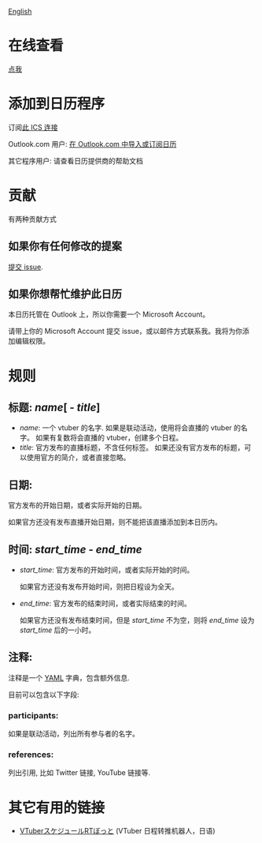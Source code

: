 [English](README.md)

# 在线查看

[点我](https://outlook.live.com/owa//calendar/00000000-0000-0000-0000-000000000000/ebe488fe-d22e-4d53-8db6-249d726f30b0/cid-3B22DB901DF4622D/index.html)

# 添加到日历程序

订阅[此 ICS 连接](https://outlook.live.com/owa//calendar/00000000-0000-0000-0000-000000000000/ebe488fe-d22e-4d53-8db6-249d726f30b0/cid-3B22DB901DF4622D/calendar.ics)

Outlook.com 用户: [在 Outlook.com 中导入或订阅日历](https://support.office.com/zh-cn/article/import-or-subscribe-to-a-calendar-in-outlook-com-cff1429c-5af6-41ec-a5b4-74f2c278e98c)

其它程序用户: 请查看日历提供商的帮助文档

# 贡献

有两种贡献方式

## 如果你有任何修改的提案

[提交 issue](https://github.com/yume-chan/vtuber-calendar/issues/new/choose).

## 如果你想帮忙维护此日历

本日历托管在 Outlook 上，所以你需要一个 Microsoft Account。

请带上你的 Microsoft Account 提交 issue，或以邮件方式联系我。我将为你添加编辑权限。

# 规则

## 标题: *name*\[ - *title*]
* *name*: 一个 vtuber 的名字.
  如果是联动活动，使用将会直播的 vtuber 的名字。
  如果有复数将会直播的 vtuber，创建多个日程。
* *title*: 官方发布的直播标题，不含任何标签。
  如果还没有官方发布的标题，可以使用官方的简介，或者直接忽略。

## 日期:
官方发布的开始日期，或者实际开始的日期。

如果官方还没有发布直播开始日期，则不能把该直播添加到本日历内。

## 时间: *start_time* - *end_time*
* *start_time*: 官方发布的开始时间，或者实际开始的时间。

  如果官方还没有发布开始时间，则把日程设为全天。
* *end_time*: 官方发布的结束时间，或者实际结束的时间。

  如果官方还没有发布结束时间，但是 *start_time* 不为空，则将 *end_time* 设为 *start_time* 后的一小时。

## 注释:

注释是一个 [YAML](https://docs.ansible.com/ansible/latest/reference_appendices/YAMLSyntax.html) 字典，包含额外信息.

目前可以包含以下字段:

### participants:

如果是联动活动，列出所有参与者的名字。

### references:

列出引用, 比如 Twitter 链接, YouTube 链接等.

# 其它有用的链接

* [VTuberスケジュールRTぼっと](https://twitter.com/vtuber_schedule) (VTuber 日程转推机器人，日语)
